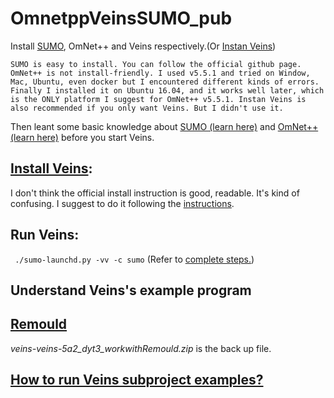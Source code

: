 # OmnetppVeinsSUMO_pub

Install [SUMO](https://github.com/DayuanTan/SUMO_dy_public), OmNet++ and Veins respectively.(Or [Instan Veins](https://veins.car2x.org/documentation/instant-veins/))

`SUMO is easy to install. You can follow the official github page. OmNet++ is not install-friendly. I used v5.5.1 and tried on Window, Mac, Ubuntu, even docker but I encountered different kinds of errors. Finally I installed it on Ubuntu 16.04, and it works well later, which is the ONLY platform I suggest for OmNet++ v5.5.1. Instan Veins is also recommended if you only want Veins. But I didn't use it.`

Then leant some basic knowledge about [SUMO (learn here)](https://github.com/DayuanTan/SUMO_dy_public) and [OmNet++ (learn here)](./omnetpp/omnetpp_notes.md) before you start Veins. 

## [Install Veins](InstallVeins.md):

I don't think the official install instruction is good, readable. It's kind of confusing. I suggest to do it following the [instructions](./omnetpp/InstallVeins.md).


## Run Veins:

` ./sumo-launchd.py -vv -c sumo` (Refer to [complete steps.](./omnetpp/InstallVeins.md))

## Understand Veins's example program

## [Remould](./omnetpp/remould_record.md) 

*veins-veins-5a2_dyt3_workwithRemould.zip* is the back up file. 

## [How to run Veins subproject examples?](./omnetpp/how2runsubproject.md)


